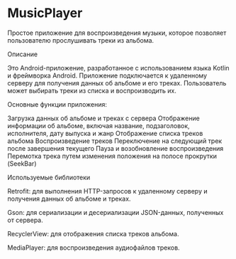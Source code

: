 # MusicPlayer
Простое приложение для воспроизведения музыки, которое позволяет пользователю прослушивать треки из альбома.

Описание

Это Android-приложение, разработанное с использованием языка Kotlin и фреймворка Android. Приложение подключается к удаленному серверу для получения данных об альбоме и его треках. Пользователь может выбирать треки из списка и воспроизводить их.

Основные функции приложения:

Загрузка данных об альбоме и треках с сервера
Отображение информации об альбоме, включая название, подзаголовок, исполнителя, дату выпуска и жанр
Отображение списка треков альбома
Воспроизведение треков
Переключение на следующий трек после завершения текущего
Пауза и возобновление воспроизведения
Перемотка трека путем изменения положения на полосе прокрутки (SeekBar)

Используемые библиотеки

Retrofit: для выполнения HTTP-запросов к удаленному серверу и получения данных об альбоме и треках.

Gson: для сериализации и десериализации JSON-данных, полученных от сервера.

RecyclerView: для отображения списка треков альбома.

MediaPlayer: для воспроизведения аудиофайлов треков.

